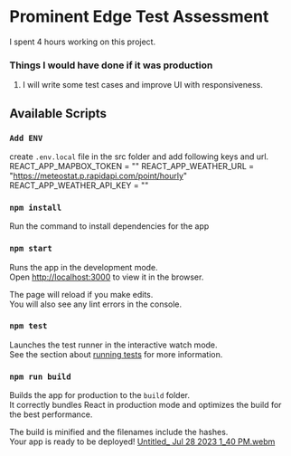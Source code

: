 # Prominent Edge Test Assessment

I spent 4 hours working on this project.

### Things I would have done if it was production

1. I will write some test cases and improve UI with responsiveness.

###

## Available Scripts

### `Add ENV`

create `.env.local` file in the src folder and add following keys and url.
REACT_APP_MAPBOX_TOKEN = ""
REACT_APP_WEATHER_URL = "https://meteostat.p.rapidapi.com/point/hourly"
REACT_APP_WEATHER_API_KEY = ""

### `npm install`

Run the command to install dependencies for the app

### `npm start`

Runs the app in the development mode.\
Open [http://localhost:3000](http://localhost:3000) to view it in the browser.

The page will reload if you make edits.\
You will also see any lint errors in the console.

### `npm test`

Launches the test runner in the interactive watch mode.\
See the section about [running tests](https://facebook.github.io/create-react-app/docs/running-tests) for more information.

### `npm run build`

Builds the app for production to the `build` folder.\
It correctly bundles React in production mode and optimizes the build for the best performance.

The build is minified and the filenames include the hashes.\
Your app is ready to be deployed!
[Untitled_ Jul 28 2023 1_40 PM.webm](https://github.com/Dariandev1227/prominent-911-analysis/assets/96605148/ab37fe6e-29d1-4d66-a921-a276013b34c0)

